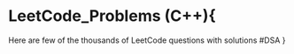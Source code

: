 # LeetCode_Problems (C++){

Here are few of the thousands of LeetCode questions with solutions
#DSA
}
